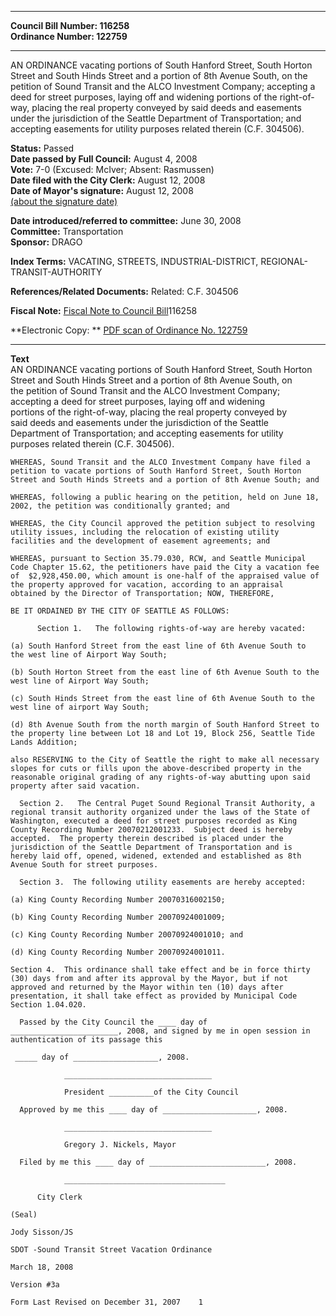 * * * * *  
  
**Council Bill Number: [](#h0)[](#h2)116258**   
**Ordinance Number: 122759**  
  
* * * * *  
  
AN ORDINANCE vacating portions of South Hanford Street, South Horton Street and South Hinds Street and a portion of 8th Avenue South, on the petition of Sound Transit and the ALCO Investment Company; accepting a deed for street purposes, laying off and widening portions of the right-of-way, placing the real property conveyed by said deeds and easements under the jurisdiction of the Seattle Department of Transportation; and accepting easements for utility purposes related therein (C.F. 304506).  
  
**Status:** Passed   
**Date passed by Full Council:** August 4, 2008   
**Vote:** 7-0 (Excused: McIver; Absent: Rasmussen)   
**Date filed with the City Clerk:** August 12, 2008   
**Date of Mayor's signature:** August 12, 2008   
[(about the signature date)](/~public/approvaldate.htm)   
  
  
**Date introduced/referred to committee:** June 30, 2008   
**Committee:** Transportation   
**Sponsor:** DRAGO   
  
**Index Terms:** VACATING, STREETS, INDUSTRIAL-DISTRICT, REGIONAL-TRANSIT-AUTHORITY  
  
**References/Related Documents:** Related: C.F. 304506  
  
**Fiscal Note:** [Fiscal Note to Council Bill](http://clerk.seattle.gov/~public/fnote/116258.htm)[](#h1)[](#h3)116258  
  
**Electronic Copy: ** [PDF scan of Ordinance No. 122759](/~archives/Ordinances/Ord_122759.pdf)  
  
* * * * *  
  
**Text**  
    AN ORDINANCE vacating portions of South Hanford Street, South Horton  
    Street and South Hinds Street and a portion of 8th Avenue South, on  
    the petition of Sound Transit and the ALCO Investment Company;  
    accepting a deed for street purposes, laying off and widening  
    portions of the right-of-way, placing the real property conveyed by  
    said deeds and easements under the jurisdiction of the Seattle  
    Department of Transportation; and accepting easements for utility  
    purposes related therein (C.F. 304506).  
  
    WHEREAS, Sound Transit and the ALCO Investment Company have filed a  
    petition to vacate portions of South Hanford Street, South Horton  
    Street and South Hinds Streets and a portion of 8th Avenue South; and  
  
    WHEREAS, following a public hearing on the petition, held on June 18,  
    2002, the petition was conditionally granted; and  
  
    WHEREAS, the City Council approved the petition subject to resolving  
    utility issues, including the relocation of existing utility  
    facilities and the development of easement agreements; and  
  
    WHEREAS, pursuant to Section 35.79.030, RCW, and Seattle Municipal  
    Code Chapter 15.62, the petitioners have paid the City a vacation fee  
    of  $2,928,450.00, which amount is one-half of the appraised value of  
    the property approved for vacation, according to an appraisal  
    obtained by the Director of Transportation; NOW, THEREFORE,  
  
    BE IT ORDAINED BY THE CITY OF SEATTLE AS FOLLOWS:  
  
          Section 1.   The following rights-of-way are hereby vacated:  
  
    (a) South Hanford Street from the east line of 6th Avenue South to  
    the west line of Airport Way South;  
  
    (b) South Horton Street from the east line of 6th Avenue South to the  
    west line of Airport Way South;  
  
    (c) South Hinds Street from the east line of 6th Avenue South to the  
    west line of airport Way South;  
  
    (d) 8th Avenue South from the north margin of South Hanford Street to  
    the property line between Lot 18 and Lot 19, Block 256, Seattle Tide  
    Lands Addition;  
  
    also RESERVING to the City of Seattle the right to make all necessary  
    slopes for cuts or fills upon the above-described property in the  
    reasonable original grading of any rights-of-way abutting upon said  
    property after said vacation.  
  
      Section 2.   The Central Puget Sound Regional Transit Authority, a  
    regional transit authority organized under the laws of the State of  
    Washington, executed a deed for street purposes recorded as King  
    County Recording Number 20070212001233.  Subject deed is hereby  
    accepted.  The property therein described is placed under the  
    jurisdiction of the Seattle Department of Transportation and is  
    hereby laid off, opened, widened, extended and established as 8th  
    Avenue South for street purposes.  
  
      Section 3.  The following utility easements are hereby accepted:  
  
    (a) King County Recording Number 20070316002150;  
  
    (b) King County Recording Number 20070924001009;  
  
    (c) King County Recording Number 20070924001010; and  
  
    (d) King County Recording Number 20070924001011.  
  
    Section 4.  This ordinance shall take effect and be in force thirty  
    (30) days from and after its approval by the Mayor, but if not  
    approved and returned by the Mayor within ten (10) days after  
    presentation, it shall take effect as provided by Municipal Code  
    Section 1.04.020.  
  
      Passed by the City Council the ____ day of  
    ________________________, 2008, and signed by me in open session in  
    authentication of its passage this  
  
     _____ day of ___________________, 2008.  
  
                _________________________________  
  
                President __________of the City Council  
  
      Approved by me this ____ day of _____________________, 2008.  
  
                _________________________________  
  
                Gregory J. Nickels, Mayor  
  
      Filed by me this ____ day of __________________________, 2008.  
  
                ____________________________________  
  
          City Clerk  
  
    (Seal)  
  
    Jody Sisson/JS  
  
    SDOT -Sound Transit Street Vacation Ordinance  
  
    March 18, 2008  
  
    Version #3a  
  
    Form Last Revised on December 31, 2007    1  
